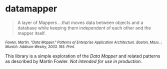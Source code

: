 # datamapper

<blockquote>
	A layer of Mappers ...that moves data between objects and a database while keeping them independent of each other and the mapper itself.
</blockquote>
<cite style="font-size: 80%;">Fowler, Martin. "Data Mapper." Patterns of Enterprise Application Architecture. Boston, Mass. ; Munich: Addison-Wesley, 2003. 165. Print.</cite>
<br />

This library is a simple exploration of the _Data Mapper_ and related patterns as described by Martin Fowler. *Not intended for use in production.*
